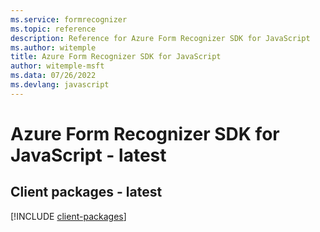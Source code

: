 ```yaml
---
ms.service: formrecognizer
ms.topic: reference
description: Reference for Azure Form Recognizer SDK for JavaScript
ms.author: witemple
title: Azure Form Recognizer SDK for JavaScript
author: witemple-msft
ms.data: 07/26/2022
ms.devlang: javascript
---
```

# Azure Form Recognizer SDK for JavaScript - latest

## Client packages - latest
[!INCLUDE [client-packages](form-recognizer-client-index.md)]